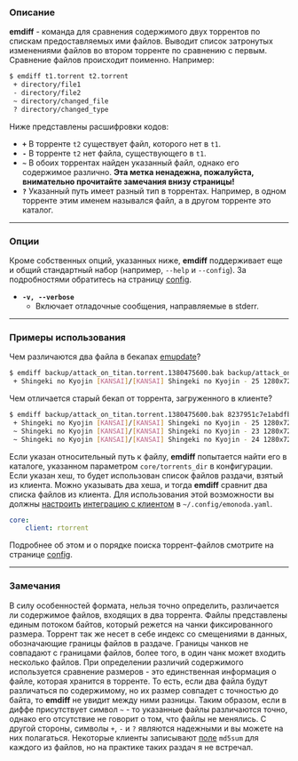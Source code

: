 ### Описание ###
**emdiff** - команда для сравнения содержимого двух торрентов по спискам предоставляемых ими файлов. Выводит список затронутых изменениями файлов во втором торренте по сравнению с первым. Сравнение файлов происходит поименно. Например:

```bash
$ emdiff t1.torrent t2.torrent
 + directory/file1
 - directory/file2
 ~ directory/changed_file
 ? directory/changed_type
```

Ниже представлены расшифровки кодов:

* **`+`** В торренте `t2` существует файл, которого нет в `t1`.
* **`-`** В торренте `t2` нет файла, существующего в `t1`.
* **`~`** В обоих торрентах найден указанный файл, однако его содержимое различно. **Эта метка ненадежна, пожалуйста, внимательно прочитайте замечания внизу страницы!**
* **`?`** Указанный путь имеет разный тип в торрентах. Например, в одном торренте этим именем назывался файл, а в другом торренте это каталог.

***

### Опции ###
Кроме собственных опций, указанных ниже, **emdiff** поддерживает еще и общий стандартный набор (например, `--help` и `--config`). За подробностями обратитесь на страницу [config](config).
* **`-v, --verbose`**
    * Включает отладочные сообщения, направляемые в stderr.

***

### Примеры использования ###
Чем различаются два файла в бекапах [emupdate](emupdate)?
```bash
$ emdiff backup/attack_on_titan.torrent.1380475600.bak backup/attack_on_titan.torrent.1380873522.bak
 + Shingeki no Kyojin [KANSAI]/[KANSAI] Shingeki no Kyojin - 25 1280x720.mp4
```
Чем отличается старый бекап от торрента, загруженного в клиенте?
```bash
$ emdiff backup/attack_on_titan.torrent.1380475600.bak 8237951c7e1abdfbbefce7e7996ed792d8bf2c5d
 + Shingeki no Kyojin [KANSAI]/[KANSAI] Shingeki no Kyojin - 25 1280x720.mp4
 ~ Shingeki no Kyojin [KANSAI]/[KANSAI] Shingeki no Kyojin - 23 1280x720.mp4
 ~ Shingeki no Kyojin [KANSAI]/[KANSAI] Shingeki no Kyojin - 24 1280x720.mp4
```
Если указан относительный путь к файлу, **emdiff** попытается найти его в каталоге, указанном параметром `core/torrents_dir` в конфигурации. Если указан хеш, то будет использован список файлов раздачи, взятый из клиента. Можно указывать два хеша, и тогда **emdiff** сравнит два списка файлов из клиента. Для использования этой возможности вы должны [настроить](config) [интеграцию с клиентом](clients) в `~/.config/emonoda.yaml`.
```yaml
core:
    client: rtorrent
```
Подробнее об этом и о порядке поиска торрент-файлов смотрите на странице [config](config).

***

### Замечания ###
В силу особенностей формата, нельзя точно определить, различается ли содержимое файлов, входящих в два торрента. Файлы представлены единым потоком байтов, который режется на чанки фиксированного размера. Торрент так же несет в себе индекс со смещениями в данных, обозначающие границы файлов в раздаче. Границы чанков не совпадают с границами файлов, более того, в один чанк может входить несколько файлов. При определении различий содержимого используется сравнение размеров - это единственная информация о файле, которая хранится в торренте. То есть, если два файла будут различаться по содержимому, но их размер совпадет с точностью до байта, то **emdiff** не увидит между ними разницы. Таким образом, если в диффе присутствует символ `~` - то указанные файлы различаются точно, однако его отсутствие не говорит о том, что файлы не менялись. С другой стороны, символы `+`, `-` и `?` являются надежными и вы можете на них полагаться.
Некоторые клиенты записывают [поле](https://wiki.theory.org/BitTorrentSpecification#Info_Dictionary) `md5sum` для каждого из файлов, но на практике таких раздач я не встречал.

